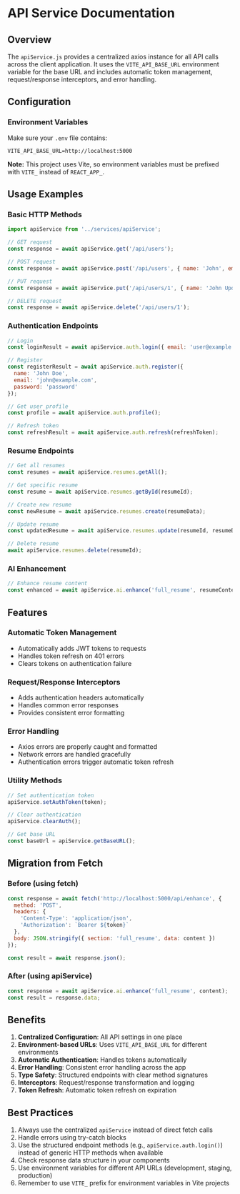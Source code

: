 # API Service Documentation

## Overview

The `apiService.js` provides a centralized axios instance for all API calls across the client application. It uses the `VITE_API_BASE_URL` environment variable for the base URL and includes automatic token management, request/response interceptors, and error handling.

## Configuration

### Environment Variables

Make sure your `.env` file contains:
```
VITE_API_BASE_URL=http://localhost:5000
```

**Note:** This project uses Vite, so environment variables must be prefixed with `VITE_` instead of `REACT_APP_`.

## Usage Examples

### Basic HTTP Methods

```javascript
import apiService from '../services/apiService';

// GET request
const response = await apiService.get('/api/users');

// POST request
const response = await apiService.post('/api/users', { name: 'John', email: 'john@example.com' });

// PUT request
const response = await apiService.put('/api/users/1', { name: 'John Updated' });

// DELETE request
const response = await apiService.delete('/api/users/1');
```

### Authentication Endpoints

```javascript
// Login
const loginResult = await apiService.auth.login({ email: 'user@example.com', password: 'password' });

// Register
const registerResult = await apiService.auth.register({ 
  name: 'John Doe', 
  email: 'john@example.com', 
  password: 'password' 
});

// Get user profile
const profile = await apiService.auth.profile();

// Refresh token
const refreshResult = await apiService.auth.refresh(refreshToken);
```

### Resume Endpoints

```javascript
// Get all resumes
const resumes = await apiService.resumes.getAll();

// Get specific resume
const resume = await apiService.resumes.getById(resumeId);

// Create new resume
const newResume = await apiService.resumes.create(resumeData);

// Update resume
const updatedResume = await apiService.resumes.update(resumeId, resumeData);

// Delete resume
await apiService.resumes.delete(resumeId);
```

### AI Enhancement

```javascript
// Enhance resume content
const enhanced = await apiService.ai.enhance('full_resume', resumeContent);
```

## Features

### Automatic Token Management
- Automatically adds JWT tokens to requests
- Handles token refresh on 401 errors
- Clears tokens on authentication failure

### Request/Response Interceptors
- Adds authentication headers automatically
- Handles common error responses
- Provides consistent error formatting

### Error Handling
- Axios errors are properly caught and formatted
- Network errors are handled gracefully
- Authentication errors trigger automatic token refresh

### Utility Methods

```javascript
// Set authentication token
apiService.setAuthToken(token);

// Clear authentication
apiService.clearAuth();

// Get base URL
const baseUrl = apiService.getBaseURL();
```

## Migration from Fetch

### Before (using fetch)
```javascript
const response = await fetch('http://localhost:5000/api/enhance', {
  method: 'POST',
  headers: {
    'Content-Type': 'application/json',
    'Authorization': `Bearer ${token}`
  },
  body: JSON.stringify({ section: 'full_resume', data: content })
});

const result = await response.json();
```

### After (using apiService)
```javascript
const response = await apiService.ai.enhance('full_resume', content);
const result = response.data;
```

## Benefits

1. **Centralized Configuration**: All API settings in one place
2. **Environment-based URLs**: Uses `VITE_API_BASE_URL` for different environments
3. **Automatic Authentication**: Handles tokens automatically
4. **Error Handling**: Consistent error handling across the app
5. **Type Safety**: Structured endpoints with clear method signatures
6. **Interceptors**: Request/response transformation and logging
7. **Token Refresh**: Automatic token refresh on expiration

## Best Practices

1. Always use the centralized `apiService` instead of direct fetch calls
2. Handle errors using try-catch blocks
3. Use the structured endpoint methods (e.g., `apiService.auth.login()`) instead of generic HTTP methods when available
4. Check response data structure in your components
5. Use environment variables for different API URLs (development, staging, production)
6. Remember to use `VITE_` prefix for environment variables in Vite projects